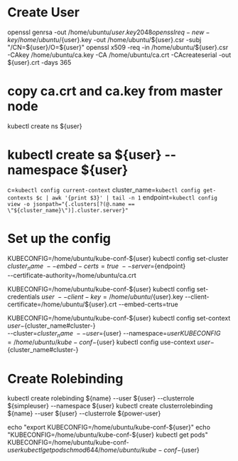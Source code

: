 # Create User
openssl genrsa -out /home/ubuntu/${user}.key 2048
openssl req -new -key /home/ubuntu/${user}.key -out /home/ubuntu/${user}.csr -subj "/CN=${user}/O=${user}"
openssl x509 -req -in /home/ubuntu/${user}.csr -CAkey /home/ubuntu/ca.key -CA /home/ubuntu/ca.crt -CAcreateserial -out ${user}.crt -days 365

# copy ca.crt and ca.key from master node
kubectl create ns ${user}
# kubectl create sa ${user} --namespace ${user}

c=`kubectl config current-context`
cluster_name=`kubectl config get-contexts $c | awk '{print $3}' | tail -n 1`
endpoint=`kubectl config view -o jsonpath="{.clusters[?(@.name == \"${cluster_name}\")].cluster.server}"`

# Set up the config
KUBECONFIG=/home/ubuntu/kube-conf-${user} kubectl config set-cluster ${cluster_name} \
    --embed-certs=true \
    --server=${endpoint} \
    --certificate-authority=/home/ubuntu/ca.crt

KUBECONFIG=/home/ubuntu/kube-conf-${user}  kubectl config set-credentials ${user} \
    --client-key=/home/ubuntu/${user}.key --client-certificate=/home/ubuntu/${user}.crt --embed-certs=true

KUBECONFIG=/home/ubuntu/kube-conf-${user} kubectl config set-context ${user}-${cluster_name#cluster-} \
    --cluster=${cluster_name} \
    --user=${user} --namespace=${user}
KUBECONFIG=/home/ubuntu/kube-conf-${user} kubectl config use-context ${user}-${cluster_name#cluster-}

# Create Rolebinding
kubectl create rolebinding ${name} --user ${user} --clusterrole ${simpleuser} --namespace ${user}
kubectl create clusterrolebinding ${name} --user ${user} --clusterrole ${power-user} 


echo "export KUBECONFIG=/home/ubuntu/kube-conf-${user}"
echo "KUBECONFIG=/home/ubuntu/kube-conf-${user} kubectl get pods"
KUBECONFIG=/home/ubuntu/kube-conf-${user} kubectl get pods
chmod 644 /home/ubuntu/kube-conf-${user}
